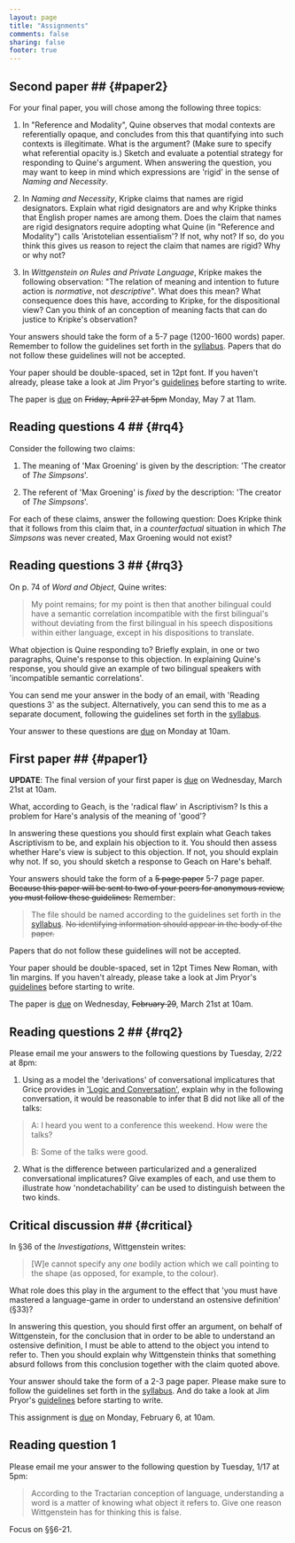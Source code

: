 ```yaml
---
layout: page
title: "Assignments"
comments: false
sharing: false
footer: true
---
```


## Second paper ## {#paper2} 

For your final paper, you will chose among the following three topics: 

1. In "Reference and Modality", Quine observes that modal contexts are referentially opaque, and concludes from this that quantifying into such contexts is illegitimate. What is the argument? (Make sure to specify what referential opacity is.) Sketch and evaluate a potential strategy for responding to Quine's argument. When answering the question, you may want to keep in mind which expressions are 'rigid' in the sense of *Naming and Necessity*.

2. In *Naming and Necessity*, Kripke claims that names are rigid designators. Explain what rigid designators are and why Kripke thinks that English proper names are among them. Does the claim that names are rigid designators require adopting what Quine (in "Reference and Modality") calls 'Aristotelian essentialism'? If not, why not? If so, do you think this gives us reason to reject the claim that names are rigid? Why or why not? 

3. In *Wittgenstein on Rules and Private Language*, Kripke makes the following observation: "The relation of meaning and intention to future action is *normative*, not *descriptive*". What does this mean? What consequence does this have, according to Kripke, for the dispositional view? Can you think of an conception of meaning facts that can do justice to Kripke's observation?

Your answers should take the form of a 5-7 page (1200-1600 words) paper. Remember to follow the guidelines set forth in the [syllabus](http://dl.dropbox.com/u/2015884/phil428.pdf). Papers that do not follow these guidelines will not be accepted. 

Your paper should be double-spaced, set in 12pt font. If you haven't already, please take a look at Jim Pryor's [guidelines](http://www.jimpryor.net/teaching/guidelines/writing.html) before starting to write.

The paper is [due](/calendar) on <del>Friday, April 27 at 5pm</del> Monday, May 7 at 11am.




## Reading questions 4 ## {#rq4} 

Consider the following two claims: 

1. The meaning of 'Max Groening' is given by the description: 'The creator of *The Simpsons*'.

2. The referent of 'Max Groening' is *fixed* by the description: 'The creator of *The Simpsons*'.

For each of these claims, answer the following question: Does Kripke think that it follows from this claim that, in a *counterfactual* situation in which *The Simpsons* was never created, Max Groening would not exist?



## Reading questions 3 ## {#rq3} 

On p. 74 of *Word and Object*, Quine writes: 

> My point remains; for my point is then that another bilingual could have a semantic correlation incompatible with the first bilingual's without deviating from the first bilingual in his speech dispositions within either language, except in his dispositions to translate.

What objection is Quine responding to? Briefly explain, in one or two paragraphs, Quine's response to this objection. In explaining Quine's response, you should give an example of two bilingual speakers with 'incompatible semantic correlations'.

You can send me your answer in the body of an email, with 'Reading questions 3' as the subject. Alternatively, you can send this to me as a separate document, following the guidelines set forth in the [syllabus](http://dl.dropbox.com/u/2015884/phil428.pdf).

Your answer to these questions are [due](../calendar) on Monday at 10am. 


## First paper ## {#paper1}

**UPDATE**: The final version of your first paper is [due](http://perezcarballo.org/phil428/calendar/) on Wednesday, March 21st at 10am. 

What, according to Geach, is the 'radical flaw' in Ascriptivism? Is this a problem for Hare's analysis of the meaning of 'good'? 

In answering these questions you should first explain what Geach takes Ascriptivism to be, and explain his objection to it. You should then assess whether Hare's view is subject to this objection. If not, you should explain why not. If so, you should sketch a response to Geach on Hare's behalf. 

Your answers should take the form of a <del>5 page paper</del> 5-7 page paper. <del>Because this paper will be sent to two of your peers for anonymous review, you must follow these guidelines:</del> Remember:

> The file should be named according to the guidelines set forth in the [syllabus](http://dl.dropbox.com/u/2015884/phil428.pdf). <del>No identifying information should appear in the body of the paper.</del>


Papers that do not follow these guidelines will not be accepted. 

Your paper should be double-spaced, set in 12pt Times New Roman, with 1in margins. If you haven't already, please take a look at Jim Pryor's [guidelines](http://www.jimpryor.net/teaching/guidelines/writing.html) before starting to write.

The paper is [due](/calendar) on Wednesday, <del>February 29</del>, March 21st at 10am. 

## Reading questions 2 ## {#rq2} 


Please email me your answers to the following questions by Tuesday, 2/22 at 8pm: 

1. Using as a model the 'derivations' of conversational implicatures that Grice provides in ['Logic and Conversation'](http://www.ucl.ac.uk/ls/studypacks/Grice-Logic.pdf), explain why in the following conversation, it would be reasonable to infer that B did not like all of the talks: 
> A: I heard you went to a conference this weekend. How were the talks?
>
> B: Some of the talks were good. 

2. What is the  difference between particularized and a generalized conversational implicatures? Give examples of each, and use them to illustrate how 'nondetachability' can be used to distinguish between the two kinds.


## Critical discussion ## {#critical}

In &sect;36 of the *Investigations*, Wittgenstein writes: 

> \[W\]e cannot specify any *one* bodily action which we call pointing to the shape (as opposed, for example, to the colour).
 
What role does this play in the argument to the effect that 'you must have mastered a language-game in order to understand an ostensive definition' (&sect;33)? 

In answering this question, you should first offer an argument, on behalf of Wittgenstein, for the conclusion that in order to be able to understand an ostensive definition, I must be able to attend to the object you intend to refer to. Then you should explain why Wittgenstein thinks that something absurd follows from this conclusion together with the claim quoted above. 

Your answer should take the form of a 2-3 page paper. Please make sure to follow the guidelines set forth in the [syllabus](http://dl.dropbox.com/u/2015884/phil428.pdf). And do take a look at Jim Pryor's [guidelines](http://www.jimpryor.net/teaching/guidelines/writing.html) before starting to write.

This assignment is [due](/calendar) on Monday, February 6, at 10am. 

## Reading question 1 ##


Please email me your answer to the following question by Tuesday, 1/17 at 5pm: 

>According to the Tractarian conception of language, understanding a word is a matter of knowing what object it refers to. Give one reason Wittgenstein has for thinking this is false. 

Focus on &sect;&sect;6-21.


